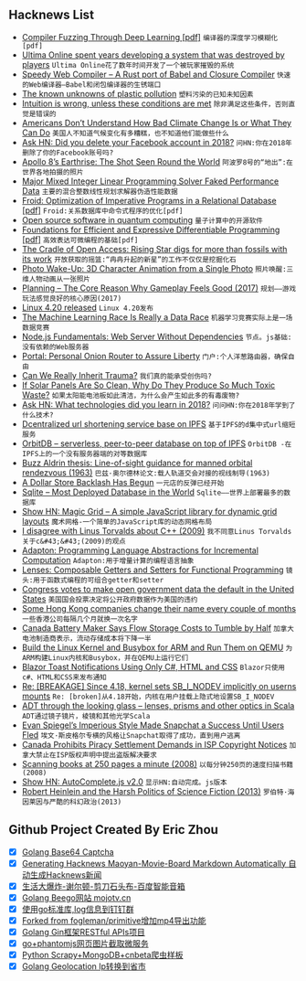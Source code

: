 ## Hacknews List


- [Compiler Fuzzing Through Deep Learning [pdf]](http://homepages.inf.ed.ac.uk/hleather/publications/2018_deepfuzzing_issta.pdf)  `编译器的深度学习模糊化[pdf]`
- [Ultima Online spent years developing a system that was destroyed by players](https://gametyrant.com/news/ultima-online-spent-3-years-developing-systems-that-were-destroyed-by-players)  `Ultima Online花了数年时间开发了一个被玩家摧毁的系统`
- [Speedy Web Compiler – A Rust port of Babel and Closure Compiler](https://github.com/swc-project/swc)  `快速的Web编译器—Babel和闭包编译器的生锈端口`
- [The known unknowns of plastic pollution](https://www.economist.com/international/2018/03/03/the-known-unknowns-of-plastic-pollution)  `塑料污染的已知未知因素`
- [Intuition is wrong, unless these conditions are met](https://www.thinkadvisor.com/2018/11/16/daniel-kahneman-do-not-trust-your-intuition-even-f/)  `除非满足这些条件，否则直觉是错误的`
- [Americans Don’t Understand How Bad Climate Change Is or What They Can Do](https://www.huffingtonpost.com/entry/americans-climate-change-science_us_5c1a9692e4b03f9bd52cc8c3)  `美国人不知道气候变化有多糟糕，也不知道他们能做些什么`
- [Ask HN: Did you delete your Facebook account in 2018?](item?id=18748135)  `问HN:你在2018年删除了你的Facebook账号吗?`
- [Apollo 8’s Earthrise: The Shot Seen Round the World](https://www.nytimes.com/2018/12/21/science/earthrise-moon-apollo-nasa.html)  `阿波罗8号的“地出”:在世界各地拍摄的照片`
- [Major Mixed Integer Linear Programming Solver Faked Performance Data](http://www.gurobi.com/company/news/announcement)  `主要的混合整数线性规划求解器伪造性能数据`
- [Froid: Optimization of Imperative Programs in a Relational Database [pdf]](http://www.vldb.org/pvldb/vol11/p432-ramachandra.pdf)  `Froid:关系数据库中命令式程序的优化[pdf]`
- [Open source software in quantum computing](https://journals.plos.org/plosone/article?id=10.1371/journal.pone.0208561)  `量子计算中的开源软件`
- [Foundations for Efficient and Expressive Differentiable Programming [pdf]](http://papers.nips.cc/paper/8221-backpropagation-with-callbacks-foundations-for-efficient-and-expressive-differentiable-programming.pdf)  `高效表达可微编程的基础[pdf]`
- [The Cradle of Open Access: Rising Star digs for more than fossils with its work](https://arstechnica.com/science/2018/12/the-cradle-of-open-access-rising-star-digs-for-more-than-fossils-with-its-work/)  `开放获取的摇篮:“冉冉升起的新星”的工作不仅仅是挖掘化石`
- [Photo Wake-Up: 3D Character Animation from a Single Photo](https://grail.cs.washington.edu/projects/wakeup/)  `照片唤醒:三维人物动画从一张照片`
- [Planning – The Core Reason Why Gameplay Feels Good (2017)](https://frictionalgames.blogspot.com/2017/05/planning-core-reason-why-gameplay-feels.html)  `规划——游戏玩法感觉良好的核心原因(2017)`
- [Linux 4.20 released](https://lkml.org/lkml/2018/12/23/187)  `Linux 4.20发布`
- [The Machine Learning Race Is Really a Data Race](https://sloanreview.mit.edu/article/the-machine-learning-race-is-really-a-data-race/)  `机器学习竞赛实际上是一场数据竞赛`
- [Node.js Fundamentals: Web Server Without Dependencies](https://blog.bloomca.me/2018/12/22/writing-a-web-server-node.html)  `节点。js基础:没有依赖的Web服务器`
- [Portal: Personal Onion Router to Assure Liberty](https://github.com/grugq/portal)  `门户:个人洋葱路由器，确保自由`
- [Can We Really Inherit Trauma?](https://www.nytimes.com/2018/12/10/health/mind-epigenetics-genes.html)  `我们真的能承受创伤吗?`
- [If Solar Panels Are So Clean, Why Do They Produce So Much Toxic Waste?](https://www.forbes.com/sites/michaelshellenberger/2018/05/23/if-solar-panels-are-so-clean-why-do-they-produce-so-much-toxic-waste/#2a1c244a121c)  `如果太阳能电池板如此清洁，为什么会产生如此多的有毒废物?`
- [Ask HN: What technologies did you learn in 2018?](item?id=18745763)  `问问HN:你在2018年学到了什么技术?`
- [Dcentralized url shortening service base on IPFS](http://t.bdaily.club/)  `基于IPFS的d集中式url缩短服务`
- [OrbitDB – serverless, peer-to-peer database on top of IPFS](https://github.com/orbitdb/orbit-db)  `OrbitDB -在IPFS上的一个没有服务器端的对等数据库`
- [Buzz Aldrin thesis: Line-of-sight guidance for manned orbital rendezvous (1963)](https://dspace.mit.edu/handle/1721.1/12652)  `巴兹·奥尔德林论文:载人轨道交会对接的视线制导(1963)`
- [A Dollar Store Backlash Has Begun](https://www.citylab.com/equity/2018/12/closest-grocery-store-to-me-dollar-store-food-desert-bargain/577777/)  `一元店的反弹已经开始`
- [Sqlite – Most Deployed Database in the World](https://www.sqlite.org/mostdeployed.html)  `Sqlite——世界上部署最多的数据库`
- [Show HN: Magic Grid – A simple JavaScript library for dynamic grid layouts](https://github.com/e-oj/Magic-Grid)  `魔术网格-一个简单的JavaScript库的动态网格布局`
- [I disagree with Linus Torvalds about C&#43;&#43; (2009)](https://www.johndcook.com/blog/2009/09/15/linus-torvalds-cpp/)  `我不同意Linus Torvalds关于c&#43;&#43;(2009)的观点`
- [Adapton: Programming Language Abstractions for Incremental Computation](http://adapton.org/)  `Adapton:用于增量计算的编程语言抽象`
- [Lenses: Composable Getters and Setters for Functional Programming](https://medium.com/javascript-scene/lenses-b85976cb0534)  `镜头:用于函数式编程的可组合getter和setter`
- [Congress votes to make open government data the default in the United States](https://e-pluribusunum.org/2018/12/21/congress-made-open-government-data-the-default-in-the-united-states/)  `美国国会投票决定将公开政府数据作为美国的违约`
- [Some Hong Kong companies change their name every couple of months](https://blog.dataguru.hk/2018/12/24/some-hong-kong-companies-change-their-name-every-couple-of-months-why/)  `一些香港公司每隔几个月就换一次名字`
- [Canada Battery Maker Says Flow Storage Costs to Tumble by Half](https://www.bloomberg.com/news/articles/2018-12-24/canada-battery-maker-says-flow-storage-costs-to-tumble-by-half)  `加拿大电池制造商表示，流动存储成本将下降一半`
- [Build the Linux Kernel and Busybox for ARM and Run Them on QEMU](https://www.centennialsoftwaresolutions.com/blog/build-the-linux-kernel-and-busybox-for-arm-and-run-them-on-qemu)  `为ARM构建Linux内核和Busybox，并在QEMU上运行它们`
- [Blazor Toast Notifications Using Only C#, HTML and CSS](https://codedaze.io/blazor-toast-notifications-using-only-csharp-html-css/)  `Blazor只使用c#、HTML和CSS来发布通知`
- [Re: [BREAKAGE] Since 4.18, kernel sets SB_I_NODEV implicitly on userns mounts](https://lkml.org/lkml/2018/12/22/221)  `Re: [broken]从4.18开始，内核在用户挂载上隐式地设置SB_I_NODEV`
- [ADT through the looking glass – lenses, prisms and other optics in Scala](https://kubuszok.com/2018/adt-through-the-looking-glass/)  `ADT通过镜子镜片，棱镜和其他光学Scala`
- [Evan Spiegel’s Imperious Style Made Snapchat a Success Until Users Fled](https://www.wsj.com/articles/evan-spiegels-imperious-style-made-snapchat-a-successuntil-users-fled-11545588892)  `埃文·斯皮格尔专横的风格让Snapchat取得了成功，直到用户逃离`
- [Canada Prohibits Piracy Settlement Demands in ISP Copyright Notices](https://torrentfreak.com/canada-prohibits-piracy-settlement-demands-in-isp-copyright-notices-181218/)  `加拿大禁止在ISP版权声明中提出盗版解决要求`
- [Scanning books at 250 pages a minute (2008)](http://www.k2.t.u-tokyo.ac.jp/vision/BFS-Auto/)  `以每分钟250页的速度扫描书籍(2008)`
- [Show HN: AutoComplete.js v2.0](https://tarekraafat.github.io/autoComplete.js/)  `显示HN:自动完成。js版本`
- [Robert Heinlein and the Harsh Politics of Science Fiction (2013)](http://www.patrickmccray.com/2013/09/12/robert-heinlein-and-the-harsh-politics-of-science-fiction/)  `罗伯特·海因莱因与严酷的科幻政治(2013)`

## Github Project Created By Eric Zhou

- [x] [Golang Base64 Captcha](https://github.com/mojocn/base64Captcha)
- [x] [Generating Hacknews Maoyan-Movie-Board Markdown Automatically 自动生成Hacknews新闻](https://github.com/dejavuzhou/md-genie)
- [x] [生活大爆炸-谢尔顿-剪刀石头布-百度智能音箱](https://github.com/mojocn/dueros-bang-game)
- [x] [Golang Beego网站 mojotv.cn](https://github.com/mojocn/www.mojotv.cn)
- [x] [使用go标准库,log信息到钉钉群](https://github.com/mojocn/dooger)
- [x] [Forked from fogleman/primitive增加mp4导出功能](https://github.com/mojocn/primitive)
- [x] [Golang Gin框架RESTful APIs项目](https://github.com/JJJJJJJerk/ezier-golang-web-api-framework)
- [x] [go+phantomjs网页图片截取微服务](https://github.com/mojocn/screen_shot)
- [x] [Python Scrapy+MongoDB+cnbeta爬虫样板](https://github.com/mojocn/scrapy_mongodb_boilerplate_cnbeta)
- [x] [Golang Geolocation Ip转换到省市](https://github.com/mojocn/ip2location)